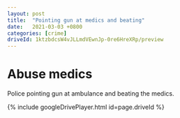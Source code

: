 ```yaml
---
layout: post
title:  "Pointing gun at medics and beating"
date:   2021-03-03 +0800
categories: [crime]
driveId: 1ktzbdcsW4vJLLmdVEwnJp-0re6HreXRp/preview
---
```

# Abuse medics
Police pointing gun at ambulance and beating the medics. 

{% include googleDrivePlayer.html id=page.driveId %}
